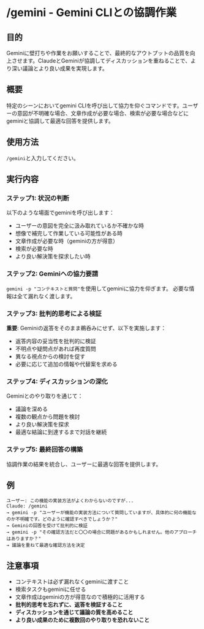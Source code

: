 # /gemini - Gemini CLIとの協調作業

## 目的
Geminiに壁打ちや作業をお願いすることで、最終的なアウトプットの品質を向上させます。ClaudeとGeminiが協調してディスカッションを重ねることで、より深い議論とより良い成果を実現します。

## 概要
特定のシーンにおいてgemini CLIを呼び出して協力を仰ぐコマンドです。ユーザーの意図が不明確な場合、文章作成が必要な場合、検索が必要な場合などにgeminiと協調して最適な回答を提供します。

## 使用方法
`/gemini`と入力してください。

## 実行内容

### ステップ1: 状況の判断
以下のような場面でgeminiを呼び出します：
- ユーザーの意図を完全に汲み取れているか不確かな時
- 想像で補完して作業している可能性がある時
- 文章作成が必要な時（geminiの方が得意）
- 検索が必要な時
- より良い解決策を探求したい時

### ステップ2: Geminiへの協力要請
`gemini -p "コンテキストと質問"`を使用してgeminiに協力を仰ぎます。
必要な情報は全て漏れなく渡します。

### ステップ3: 批判的思考による検証
**重要**: Geminiの返答をそのまま鵜呑みにせず、以下を実施します：
- 返答内容の妥当性を批判的に検証
- 不明点や疑問点があれば再度質問
- 異なる視点からの検討を促す
- 必要に応じて追加の情報や代替案を求める

### ステップ4: ディスカッションの深化
Geminiとのやり取りを通じて：
- 議論を深める
- 複数の観点から問題を検討
- より良い解決策を探求
- 最適な結論に到達するまで対話を継続

### ステップ5: 最終回答の構築
協調作業の結果を統合し、ユーザーに最適な回答を提供します。

## 例
```
ユーザー: この機能の実装方法がよくわからないのですが...
Claude: /gemini
→ gemini -p "ユーザーが機能の実装方法について質問していますが、具体的に何の機能なのか不明確です。どのように確認すべきでしょうか？"
→ Geminiの回答を受けて批判的に検証
→ gemini -p "その確認方法だと〇〇の場合に問題があるかもしれません。他のアプローチはありますか？"
→ 議論を重ねて最適な確認方法を決定
```

## 注意事項
- コンテキストは必ず漏れなくgeminiに渡すこと
- 検索タスクもgeminiに任せる
- 文章作成はgeminiの方が得意なので積極的に活用する
- **批判的思考を忘れずに、返答を検証すること**
- **ディスカッションを通じて議論の質を高めること**
- **より良い成果のために複数回のやり取りを恐れないこと**